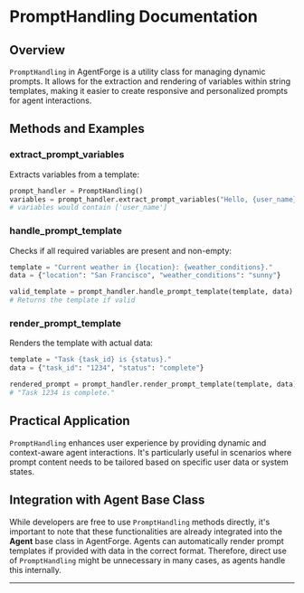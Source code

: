 # PromptHandling Documentation

## Overview

`PromptHandling` in AgentForge is a utility class for managing dynamic prompts. It allows for the extraction and rendering of variables within string templates, making it easier to create responsive and personalized prompts for agent interactions.

## Methods and Examples

### extract_prompt_variables

Extracts variables from a template:

```python
prompt_handler = PromptHandling()
variables = prompt_handler.extract_prompt_variables("Hello, {user_name}!")
# variables would contain ['user_name']
```

### handle_prompt_template

Checks if all required variables are present and non-empty:

```python
template = "Current weather in {location}: {weather_conditions}."
data = {"location": "San Francisco", "weather_conditions": "sunny"}

valid_template = prompt_handler.handle_prompt_template(template, data)
# Returns the template if valid
```

### render_prompt_template

Renders the template with actual data:

```python
template = "Task {task_id} is {status}."
data = {"task_id": "1234", "status": "complete"}

rendered_prompt = prompt_handler.render_prompt_template(template, data)
# "Task 1234 is complete."
```

## Practical Application

`PromptHandling` enhances user experience by providing dynamic and context-aware agent interactions. It's particularly useful in scenarios where prompt content needs to be tailored based on specific user data or system states.

## Integration with Agent Base Class

While developers are free to use `PromptHandling` methods directly, it's important to note that these functionalities are already integrated into the **Agent** base class in AgentForge. Agents can automatically render prompt templates if provided with data in the correct format. Therefore, direct use of `PromptHandling` might be unnecessary in many cases, as agents handle this internally.

---
